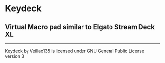 # Keydeck
Virtual Macro pad similar to Elgato Stream Deck XL
---

---
Keydeck by Veillax135 is licensed under GNU General Public License version 3
